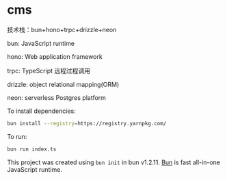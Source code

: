 # cms

技术栈：bun+hono+trpc+drizzle+neon

bun: JavaScript runtime

hono: Web application framework

trpc: TypeScript 远程过程调用

drizzle: object relational mapping(ORM)

neon: serverless Postgres platform

To install dependencies:

```bash
bun install --registry=https://registry.yarnpkg.com/
```

To run:

```bash
bun run index.ts
```

This project was created using `bun init` in bun v1.2.11. [Bun](https://bun.sh) is fast all-in-one JavaScript runtime.

